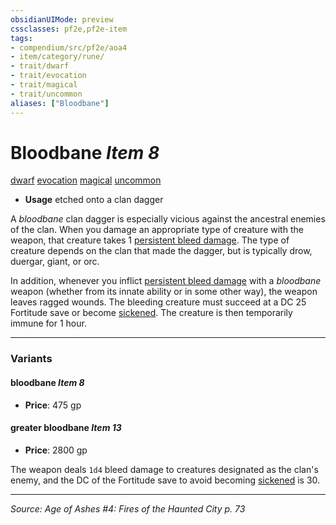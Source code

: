```yaml
---
obsidianUIMode: preview
cssclasses: pf2e,pf2e-item
tags:
- compendium/src/pf2e/aoa4
- item/category/rune/
- trait/dwarf
- trait/evocation
- trait/magical
- trait/uncommon
aliases: ["Bloodbane"]
---
```

# Bloodbane *Item 8*  
[dwarf](rules/traits/dwarf.md "Dwarf Ancestry & Heritage Trait")  [evocation](rules/traits/evocation.md "Evocation School Trait")  [magical](rules/traits/magical.md "Magical Item Trait")  [uncommon](rules/traits/uncommon.md "Uncommon Rarity Trait")  

- **Usage** etched onto a clan dagger

A _bloodbane_ clan dagger is especially vicious against the ancestral enemies of the clan. When you damage an appropriate type of creature with the weapon, that creature takes 1 [persistent bleed damage](rules/conditions.md#Persistent%20Damage). The type of creature depends on the clan that made the dagger, but is typically drow, duergar, giant, or orc.

In addition, whenever you inflict [persistent bleed damage](rules/conditions.md#Persistent%20Damage) with a _bloodbane_ weapon (whether from its innate ability or in some other way), the weapon leaves ragged wounds. The bleeding creature must succeed at a DC 25 Fortitude save or become [sickened](rules/conditions.md#Sickened). The creature is then temporarily immune for 1 hour.

---

### Variants

#### bloodbane *Item 8*

- **Price**: 475 gp

#### greater bloodbane *Item 13*

- **Price**: 2800 gp

The weapon deals `1d4` bleed damage to creatures designated as the clan's enemy, and the DC of the Fortitude save to avoid becoming [sickened](rules/conditions.md#Sickened) is 30.

---
*Source: Age of Ashes #4: Fires of the Haunted City p. 73*